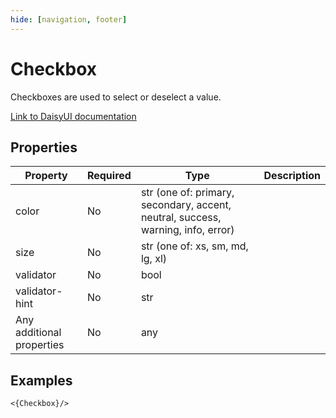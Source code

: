 ```yaml
---
hide: [navigation, footer]
---
```

# Checkbox

Checkboxes are used to select or deselect a value.

[Link to DaisyUI documentation](https://daisyui.com/components/checkbox/)


## Properties

| Property | Required | Type | Description |
|----------|----------|------|-------------|
|color|No|str (one of: primary, secondary, accent, neutral, success, warning, info, error)||
|size|No|str (one of: xs, sm, md, lg, xl)||
|validator|No|bool||
|validator-hint|No|str||
|Any additional properties|No|any||

## Examples

```
<{Checkbox}/>
```